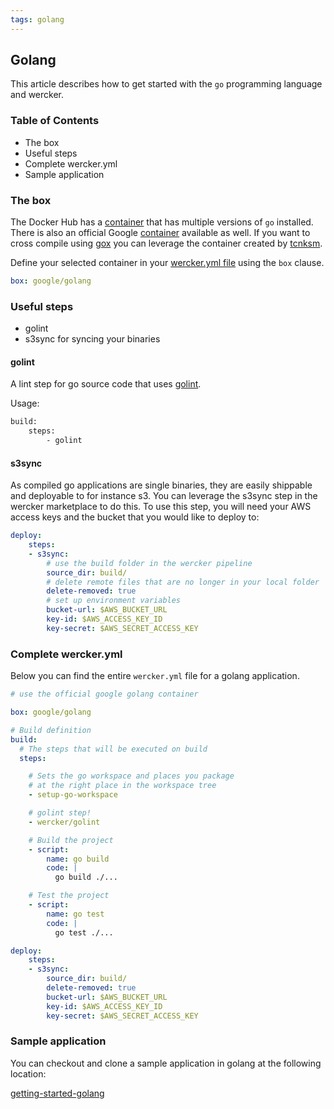 ```yaml
---
tags: golang
---
```


## Golang

This article describes how to get started with the `go` programming
language and wercker.

### Table of Contents

* The box
* Useful steps
* Complete wercker.yml
* Sample application

### The box

The Docker Hub has a
[container](https://registry.hub.docker.com/_/golang/) that has multiple versions of `go`
installed. There is also an official Google
[container](https://registry.hub.docker.com/u/google/golang/) available
as well. If you want to cross compile using
[gox](https://github.com/mitchellh/gox) you can leverage the container created by
[tcnksm](https://registry.hub.docker.com/u/tcnksm/gox/).

Define your selected container in your [wercker.yml
file](/learn/wercker-yml/01_introduction.html) using the `box` clause.

```yaml
box: google/golang
```

### Useful steps

* golint
* s3sync for syncing your binaries

#### golint

A lint step for go source code that uses
[golint](https://github.com/golang/lint).

Usage:

```sh
build:
    steps:
        - golint
```

#### s3sync

As compiled go applications are single binaries, they are easily
shippable and deployable to for instance s3. You can leverage the
s3sync step in the wercker marketplace to do this. To use this step,
you will need your AWS access keys and the bucket that you would like to deploy to:

```yaml
deploy:
    steps:
    - s3sync:
        # use the build folder in the wercker pipeline
        source_dir: build/
        # delete remote files that are no longer in your local folder
        delete-removed: true
        # set up environment variables
        bucket-url: $AWS_BUCKET_URL
        key-id: $AWS_ACCESS_KEY_ID
        key-secret: $AWS_SECRET_ACCESS_KEY
```

### Complete wercker.yml

Below you can find the entire `wercker.yml` file for a golang application.

```yaml
# use the official google golang container

box: google/golang

# Build definition
build:
  # The steps that will be executed on build
  steps:

    # Sets the go workspace and places you package
    # at the right place in the workspace tree
    - setup-go-workspace

    # golint step!
    - wercker/golint

    # Build the project
    - script:
        name: go build
        code: |
          go build ./...

    # Test the project
    - script:
        name: go test
        code: |
          go test ./...

deploy:
    steps:
    - s3sync:
        source_dir: build/
        delete-removed: true
        bucket-url: $AWS_BUCKET_URL
        key-id: $AWS_ACCESS_KEY_ID
        key-secret: $AWS_SECRET_ACCESS_KEY
```

### Sample application

You can checkout and clone a sample application in golang at the
following location:

[getting-started-golang](http://github.com/wercker/gettingstarted-golang)
